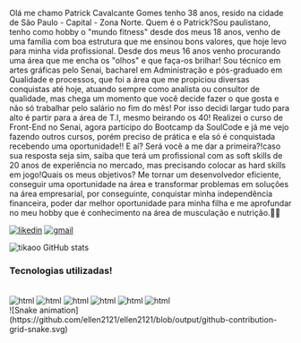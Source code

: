 Olá me chamo Patrick Cavalcante Gomes tenho 38 anos, resido na cidade de São Paulo - Capital - Zona Norte. Quem é o Patrick?Sou paulistano, tenho como hobby o "mundo fitness" desde dos meus 18 anos, venho de uma família com boa estrutura que me ensinou bons valores, que hoje levo para minha vida profissional. Desde dos meus 16 anos venho procurando uma área que me encha os "olhos" e que faça-os brilhar! Sou técnico em artes gráficas pelo Senai, bacharel em Administração e pós-graduado em Qualidade e processos, que foi a área que me propiciou diversas conquistas até hoje, atuando sempre como analista ou consultor de qualidade, mas chega um momento que você decide fazer o que gosta e não só trabalhar pelo salário no fim do mês! Por isso decidi largar tudo para alto é partir para a área de T.I, mesmo beirando os 40! Realizei o curso de Front-End no Senai, agora participo do Bootcamp da SoulCode e já me vejo fazendo outros cursos, porém preciso de prática e ela só é conquistada recebendo uma oportunidade!! E aí? Será você a me dar a primeira?!caso sua resposta seja sim, saiba que terá um profissional com as soft skills de 20 anos de experiência no mercado, mas precisando colocar as hard skills em jogo!Quais os meus objetivos? Me tornar um desenvolvedor eficiente, conseguir uma oportunidade na área e transformar problemas em soluções na área empresarial, por conseguinte, conquistar minha independência financeira, poder dar melhor oportunidade para minha filha e me aprofundar no meu hobby que é conhecimento na área de musculação e nutrição.🤞🤞

[![likedin](https://img.shields.io/badge/LinkedIn-0077B5?style=for-the-badge&logo=linkedin&logoColor=white)](https://www.linkedin.com/in/patrick-cavalcante-gomes-b84a8353/)
[![gmail](https://img.shields.io/badge/Gmail-D14836?style=for-the-badge&logo=gmail&logoColor=white)](patrick.cavalcante.gomes@gmail.com)

![tikaoo GitHub stats](https://github-readme-stats.vercel.app/api?username=tikaoo&show_icons=true&theme=onedark)

### Tecnologias utilizadas!

<div style="display:inline_block"><br/>
    <img align="center" alt="html" src="https://img.shields.io/badge/HTML-239120?style=for-the-badge&logo=html5&logoColor=white"/>
    <img align="center" alt="html" src="https://img.shields.io/badge/CSS-239120?&style=for-the-badge&logo=css3&logoColor=white"/>
    <img align="center" alt="html" src="https://img.shields.io/badge/JavaScript-F7DF1E?style=for-the-badge&logo=javascript&logoColor=black"/>
    <img align="center" alt="html" src="https://img.shields.io/badge/TypeScript-007ACC?style=for-the-badge&logo=typescript&logoColor=white"/>
    <img align="center" alt="html" src="https://img.shields.io/badge/Java-ED8B00?style=for-the-badge&logo=java&logoColor=white"/>
    <img align="center" alt="html" src="https://img.shields.io/badge/Angular-DD0031?style=for-the-badge&logo=angular&logoColor=white"/>
</div>
![Snake animation](https://github.com/ellen2121/ellen2121/blob/output/github-contribution-grid-snake.svg)
